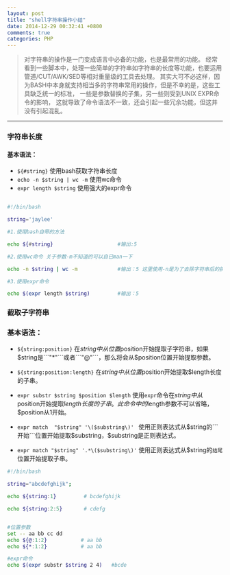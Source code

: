 ```yaml
---
layout: post
title: "shell字符串操作小结"
date: 2014-12-29 00:32:41 +0800
comments: true
categories: PHP
---
```


>对字符串的操作是一门变成语言中必备的功能，也是最常用的功能。
>经常看到一些脚本中，处理一些简单的字符串如字符串的长度等功能，也要运用管道/CUT/AWK/SED等相对重量级的工具去处理。
>其实大可不必这样，因为BASH中本身就支持相当多的字符串常用的操作，但是不幸的是，这些工具缺乏统一的标准，
>一些是参数替换的子集，另一些则受到UNIX EXPR命令的影响，
>这就导致了命令语法不一致，还会引起一些冗余功能，但这并没有引起混乱。

----

### 字符串长度

#### 基本语法：

- ```${#string}```      使用bash获取字符串长度
- ```echo -n $string | wc -m```     使用wc命令
- ```expr length $string```     使用强大的expr命令

```bash

#!/bin/bash

string='jaylee'

#1.使用bash自带的方法

echo ${#string} 		            #输出:5

#2.使用wc命令 关于参数-m不知道的可以自已man一下

echo -n $string | wc -m 	        #输出：5 这里使用-n是为了去除字符串后的换行符

#3.使用expr命令

echo $(expr length $string) 	    #输出：5

```


### 截取子字符串

### 基本语法：

- ```${string:position}```  在$string中从位置$position开始提取子字符串，如果$string是```"*"```或者```"@"```，那么将会从$position位置开始提取参数。

- ```${string:position:length}```    在$string中从位置$position开始提取$length长度的子串。

- ```expr substr $string $position $length```   使用```expr```命令在$string中从$position开始提取$length长度的子串。此命令中的$length参数不可以省略，$position从1开始。

- ```expr match  "$string" '\($substring\)' ```     使用正则表达式从$string的```开始```位置开始提取$substring，$substring是正则表达式。

- ```expr match "$string" '.*\($substring\)'```     使用正则表达式从$string的```结尾```位置开始提取子串。

```sh
#!/bin/bash

string="abcdefghijk";

echo ${string:1}		 # bcdefghijk

echo ${string:2:5}		 # cdefg


#位置参数
set -- aa bb cc dd
echo ${@:1:2}			# aa bb
echo ${*:1:2}			# aa bb

#expr命令
echo $(expr substr $string 2 4)   #bcde

```



